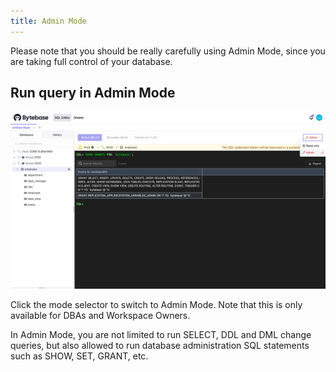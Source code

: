```yaml
---
title: Admin Mode
---
```


<hint-block type="warning">

Please note that you should be really carefully using Admin Mode, since you are taking full control of your database.

</hint-block>

## Run query in Admin Mode

![Admin Mode](/static/docs/sql-editor/admin-mode.webp)

Click the mode selector to switch to Admin Mode. Note that this is only available for DBAs and Workspace Owners.

In Admin Mode, you are not limited to run SELECT, DDL and DML change queries, but also allowed to run database administration SQL statements such as SHOW, SET, GRANT, etc.
